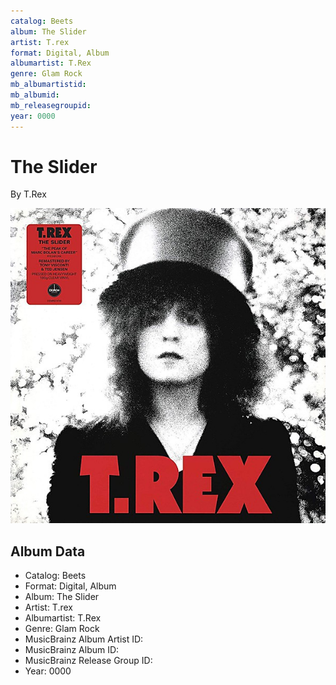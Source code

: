 ```yaml
---
catalog: Beets
album: The Slider
artist: T.rex
format: Digital, Album
albumartist: T.Rex
genre: Glam Rock
mb_albumartistid: 
mb_albumid: 
mb_releasegroupid: 
year: 0000
---
```


# The Slider

By T.Rex

![](../../assets/beetscovers/Trex-The_Slider.jpg)

## Album Data

- Catalog: Beets
- Format: Digital, Album
- Album: The Slider
- Artist: T.rex
- Albumartist: T.Rex
- Genre: Glam Rock
- MusicBrainz Album Artist ID: 
- MusicBrainz Album ID: 
- MusicBrainz Release Group ID: 
- Year: 0000

